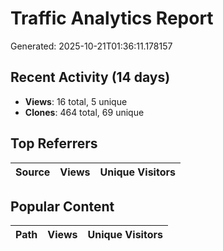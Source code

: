 # Traffic Analytics Report

Generated: 2025-10-21T01:36:11.178157

## Recent Activity (14 days)

- **Views**: 16 total, 5 unique
- **Clones**: 464 total, 69 unique

## Top Referrers

| Source | Views | Unique Visitors |
|--------|-------|-----------------|

## Popular Content

| Path | Views | Unique Visitors |
|------|-------|------------------|
